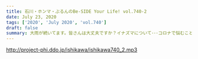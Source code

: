 ```yaml
---
title: 石川・ホンマ・ぶるんのBe-SIDE Your Life! vol.740-2
date: July 23, 2020
tags: ['2020', 'July 2020', 'vol.740']
draft: false
summary: 大雨が続いてます。皆さんは大丈夫ですか？イナズマについて･･･コロナで悩むことは多いです･･･
---
```


http://project-phi.ddo.jp/ishikawa/ishikawa740_2.mp3
